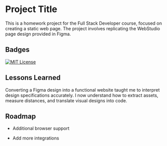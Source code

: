 # Project Title

This is a homework project for the Full Stack Developer course, focused on creating a static web page. The project involves replicating the WebStudio page design provided in Figma.

## Badges


[![MIT License](https://img.shields.io/badge/License-MIT-green.svg)](https://choosealicense.com/licenses/mit/)


## Lessons Learned

Converting a Figma design into a functional website taught me to interpret design specifications accurately. I now understand how to extract assets, measure distances, and translate visual designs into code.


## Roadmap

- Additional browser support

- Add more integrations
